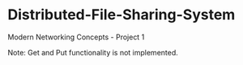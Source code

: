 # Distributed-File-Sharing-System
Modern Networking Concepts - Project 1

Note:
Get and Put functionality is not implemented.
